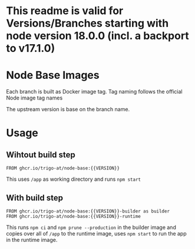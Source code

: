 # This readme is valid for Versions/Branches starting with node version 18.0.0 (incl. a backport to v17.1.0)

# Node Base Images

Each branch is built as Docker image tag. 
Tag naming follows the official Node image tag names

The upstream version is base on the branch name.

# Usage
## Wihtout build step

```
FROM ghcr.io/trigo-at/node-base:{{VERSION}}
```
This uses `/app` as working directory and runs `npm start`

## With build step
```
FROM ghcr.io/trigo-at/node-base:{{VERSION}}-builder as builder
FROM ghcr.io/trigo-at/node-base:{{VERSION}}-runtime
```
This runs `npm ci` and `npm prune --production` in the builder image and copies over all of `/app` to the runtime image, uses `npm start` to run the app in the runtime image.